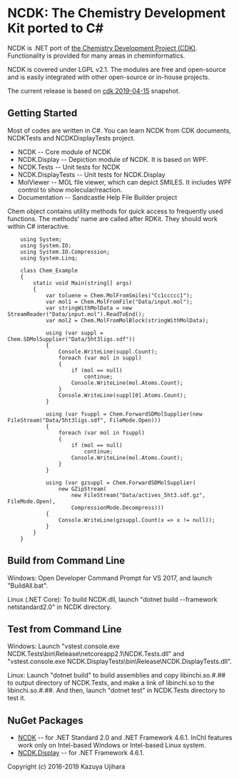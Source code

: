 NCDK: The Chemistry Development Kit ported to C#
===============================================

NCDK is .NET port of [the Chemistry Development Project (CDK)](https://github.com/cdk/cdk). Functionality is provided for many areas in cheminformatics.

NCDK is covered under LGPL v2.1. The modules are free and open-source and is easily integrated with other open-source or in-house projects.

The current release is based on [cdk 2019-04-15](https://github.com/cdk/cdk/commit/c3d0f16502bf08df50365fee392e11d7c9856657) snapshot.

Getting Started
---------------

Most of codes are written in C\#. You can learn NCDK from CDK documents, NCDKTests and NCDKDisplayTests project.

* NCDK -- Core module of NCDK
* NCDK.Display -- Depiction module of NCDK. It is based on WPF.
* NCDK.Tests -- Unit tests for NCDK
* NCDK.DisplayTests -- Unit tests for NCDK.Display
* MolViewer -- MOL file viewer, which can depict SMILES. It includes WPF control to show molecular/reaction.
* Documentation -- Sandcastle Help File Builder project

Chem object contains utility methods for quick access to frequently used functions. The methods' name are called after RDKit. They should work within C# interactive.

```
    using System;
    using System.IO;
    using System.IO.Compression;
    using System.Linq;

    class Chem_Example
    {
        static void Main(string[] args)
        {
            var toluene = Chem.MolFromSmiles("Cc1ccccc1");
            var mol1 = Chem.MolFromFile("Data/input.mol");
            var stringWithMolData = new StreamReader("Data/input.mol").ReadToEnd();
            var mol2 = Chem.MolFromMolBlock(stringWithMolData);

            using (var suppl = Chem.SDMolSupplier("Data/5ht3ligs.sdf"))
            {
                Console.WriteLine(suppl.Count);
                foreach (var mol in suppl)
                {
                    if (mol == null)
                        continue;
                    Console.WriteLine(mol.Atoms.Count);
                }
                Console.WriteLine(suppl[0].Atoms.Count);
            }

            using (var fsuppl = Chem.ForwardSDMolSupplier(new FileStream("Data/5ht3ligs.sdf", FileMode.Open)))
            {
                foreach (var mol in fsuppl)
                {
                    if (mol == null)
                        continue;
                    Console.WriteLine(mol.Atoms.Count);
                }
            }

            using (var gzsuppl = Chem.ForwardSDMolSupplier(
                new GZipStream(
                    new FileStream("Data/actives_5ht3.sdf.gz", FileMode.Open), 
                    CompressionMode.Decompress)))
            {
                Console.WriteLine(gzsuppl.Count(x => x != null));
            }
        }
    }

```

Build from Command Line
-----------------------

Windows: Open Developer Command Prompt for VS 2017, and launch "BuildAll.bat".

Linux (.NET Core): To build NCDK.dll, launch "dotnet build --framework netstandard2.0" in NCDK directory.

Test from Command Line
---------------------

Windows: Launch "vstest.console.exe NCDK.Tests\bin\Release\netcoreapp2.1\NCDK.Tests.dll" and "vstest.console.exe NCDK.DisplayTests\bin\Release\NCDK.DisplayTests.dll".

Linux: Launch "dotnet build" to build assemblies and copy libinchi.so.#.## to output directory of NCDK.Tests, and make a link of libinchi.so to the libinchi.so.#.##.
And then, launch "dotnet test" in NCDK.Tests directory to test it.

NuGet Packages
--------------

* [NCDK](https://www.nuget.org/packages/NCDK/) -- for .NET Standard 2.0 and .NET Framework 4.6.1. InChI features work only on Intel-based Windows or Intel-based Linux system.
* [NCDK.Display](https://www.nuget.org/packages/NCDK.Display/) -- for .NET Framework 4.6.1.

Copyright (c) 2016-2019 Kazuya Ujihara
